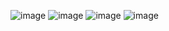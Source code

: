 ![image](https://user-images.githubusercontent.com/79446188/201143589-c71adf6e-f7d8-4b43-9cfa-6e758cd2c5c5.png)
![image](https://user-images.githubusercontent.com/79446188/201143705-7acd707d-3a02-4b82-b534-5c0232798524.png)
![image](https://user-images.githubusercontent.com/79446188/201143833-47b5c56b-841b-4d3a-81c9-652833f0eb8d.png)
![image](https://user-images.githubusercontent.com/79446188/201143953-e63f0011-bce5-4df4-a41e-81cf03fa11aa.png)

